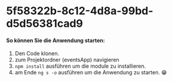 # 5f58322b-8c12-4d8a-99bd-d5d56381cad9

#### So können Sie die Anwendung starten:
1. Den Code klonen.
2. zum Projektordner (eventsApp) navigieren
3. `npm install` ausführen um die module zu installieren.
4. am Ende `ng s -o` ausführen um die Anwendung zu starten. 😁